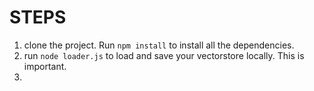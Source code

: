 # STEPS

1. clone the project. Run `npm install` to install all the dependencies.
2. run `node loader.js` to load and save your vectorstore locally. This is important. 
3. 